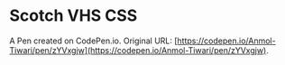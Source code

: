 # Scotch VHS CSS

A Pen created on CodePen.io. Original URL: [https://codepen.io/Anmol-Tiwari/pen/zYVxgjw](https://codepen.io/Anmol-Tiwari/pen/zYVxgjw).

